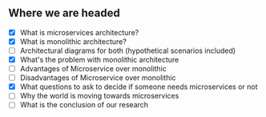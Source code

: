 ## Where we are headed

- [x] What is microservices architecture?
- [x] What is monolithic architecture?
- [ ] Architectural diagrams for both (hypothetical scenarios included)
- [x] What's the problem with monolithic architecture
- [ ] Advantages of Microservice over monolithic
- [ ] Disadvantages of Microservice over monolithic
- [x] What questions to ask to decide if someone needs microservices or not
- [ ] Why the world is moving towards microservices
- [ ] What is the conclusion of our research
